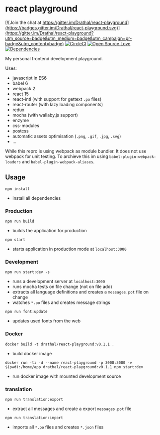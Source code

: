 # react playground

[![Join the chat at https://gitter.im/Drathal/react-playground](https://badges.gitter.im/Drathal/react-playground.svg)](https://gitter.im/Drathal/react-playground?utm_source=badge&utm_medium=badge&utm_campaign=pr-badge&utm_content=badge)
[![CircleCI](https://circleci.com/gh/Drathal/react-playground/tree/master.svg?style=shield)](https://circleci.com/gh/Drathal/react-playground/tree/master)
[![Open Source Love](https://badges.frapsoft.com/os/mit/mit.svg?v=102)](https://github.com/ellerbrock/open-source-badge/)
[![Dependencies](https://david-dm.org/Drathal/react-playground.svg)](https://david-dm.org/Drathal/react-playground)

My personal frontend development playground.

Uses:
  * javascript in ES6
  * babel 6
  * webpack 2
  * react 15
  * react-intl (with support for gettext `.po` files)
  * react-router (with lazy loading components)
  * redux
  * mocha (with wallaby.js support)
  * enzyme
  * css-modules
  * postcss
  * automatic assets optimisation (`.png`, `.gif`, `.jpg`, `.svg`)
  * ...

While this repro is using webpack as module bundler. It does not use webpack for unit testing. To archieve this im using
`babel-plugin-webpack-loaders` and `babel-plugin-webpack-aliases`.

## Usage
```shell
npm install
```
  * install all dependencies


### Production
```shell
npm run build
```
  * builds the application for production

```shell
npm start
```    
  * starts application in production mode at `localhost:3000`

### Development

```shell
npm run start:dev -s
```

  * runs a development server at `localhost:3000`
  * runs mocha tests on file change (not on file add)
  * extracts all language definitions and creates a `messages.pot` file on change
  * watches `*.po` files and creates message strings

```shell
npm run font:update
```
  * updates used fonts from the web

### Docker

```shell
docker build -t drathal/react-playground:v0.1.1 .
```

  * build docker image

```shell
docker run -ti -d --name react-playground -p 3000:3000 -v $(pwd):/home/app drathal/react-playground:v0.1.1 npm start:dev
```

  * run docker image with mounted development source

### translation

```shell
npm run translation:export
```

  * extract all messages and create a export `messages.pot` file

```shell
npm run translation:import
```

  * imports all `*.po` files and creates `*.json` files
